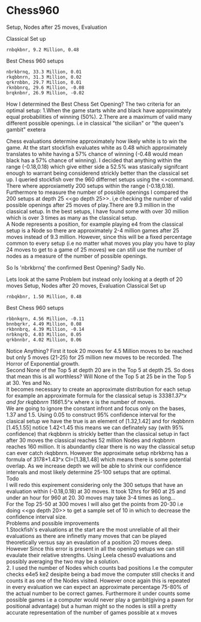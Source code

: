 # Chess960
Setup, Nodes after 25 moves, Evaluation

Classical Set up 
```
rnbqkbnr, 9.2 Million, 0.48
```
Best Chess 960 setups
```
nbrkbrnq, 33.3 Million, 0.01
rkqbbnrn, 31.3 Million, 0.02
qrkrnbbn, 29.7 Million, 0.01
rknbbnrq, 29.6 Million, -0.08
brqknbnr, 26.9 Million, -0.02
```
How I determined the Best Chess Set Opening? 
The two criteria for an optimal setup: 
1.When the game starts white and black have approximately equal probabilities of winning (50%).
2.There are a maximum of valid many different possible openings. i.e in classical "the sicilian" or "the queen's gambit" exetera

Chess evaluations determine approximately how likely white is to win the game. At the start stockfish evaluates white as 0.48 
which approximately translates to white having a 57% chance of winning (-0.48 would mean black has a 57% chance of winning).
I decided that anything within the range (-0.18,0.18) which give either side a 52.5% was stasically signifcant enough to warrant being considerend strickly better
than the classical set up. I queried stockfish over the 960 differnet setups using the <<eval>>command. There where approxiametly 
200 setups within the range (-0.18,0.18).      
    Furthermore to measure the number of possible openings I compared the 200 setups at depth 25 <<go depth 25>>. i,e checking the number of valid possible 
openings after 25 moves of play.There are 9.3 million in the classical setup. In the best setups, I have found some with over 30 million 
which is over 3 times as many as the classical setup.        
    A Node represents a position, for example playing e4 from the classical setup is a Node so there are approximately 2-4 million games after 25 moves instead of 9.3 million.
However, since this will be a fixed percentage common to every setup (i.e no matter what moves you play you have to play 24 moves to get to a game of 25 moves) we can still
use the number of nodes as a measure of the number of possible openings.

So Is 'nbrkbrnq' the confirmed Best Opening? Sadly No.
 
Lets look at the same Problem but instead only looking at a depth of 20 moves
Setup, Nodes after 20 moves, Evaluation
 Classical Set up 
```
rnbqkbnr, 1.50 Million, 0.48
```
Best Chess 960 setups
```
rbbnkqrn, 4.56 Million, -0.11
bnnbqrkr, 4.49 Million, 0.08
rkbnnbrq, 4.39 Million, -0.14
nrbknqrb, 4.03 Million, 0.05
qrkbnnbr, 4.02 Million, 0.06
```
Notice Anything?
First it took 20 moves for 4.5 Million moves to be reached but only 5 moves (21-25) for 25 million new moves to be recorded. The Horror of Exponential growth.  
Second None of the Top 5 at depth 20 are in the Top 5 at depth 25. So does that mean this is all worthless? Will None of the Top 5 at 25 be in the Top 5 at 30. Yes and No.  
  It becomes necessary to create an approximate distribution for each setup for example an approximate formula for the classical setup is 3338*1.37^x and for rkqbbnrn 
1166*1.5^x where x is the number of moves.      
  We are going to ignore the constant infront and focus only on the bases, 1.37 and 1.5. Using 0.05 to construct 95% confidence interval for the clasical setup we have the true is an element of [1.32,1.42] and for rkqbbnrn [1.45,1.55] notice 1.42<1.45 this means we can definately say (with 95% confidence) that rkqbbnrn is strickly better than the classical setup in fact after 30 moves the classical reaches 52 million Nodes and rkqbbnrn reaches 160 million. It is abundantly clear there is no way the classical setup can ever catch rkqbbnrn. However the approximate setup nbrkbrnq has a formula of 3178*1.43^x CI=[1.38,1.48] which means there is some potential overlap. As we increase depth we will be able to shrink our confidence intervals and most likely determine 25-100 setups that are optimal.     
  Todo  
  I will redo this expirement considering only the 300 setups that have an evaluation within (-0.18,0.18) at 30 moves. It took 12hrs for 960 at 25 and under an hour for 960 at 20. 30 moves may take 3-4 times as long...    
For the Top 25-50 at 300 moves I will also get the points from 20-30 i.e doing <<go depth 20>> to get a sample set of 10 in which to decrease the confidence interval size.  
  Problems and possible improvements   
  1.Stockfish's evaluations at the start are the most unreliable of all their evaluations as there are infinetly many moves that can be played theoretically
versus say an evaulation of a position 20 moves deep. However Since this error is present in all the opening setups we can still evaulate their relative strengths.
Using Leela chess0 evaluations and possibly averaging the two may be a solution.  
  2. I used the number of Nodes which counts bad positions I.e the computer checks e4e5 ke2 desipite being a bad move the computer still checks it and counts it as one of 
the Nodes visited. However once again this is repeated in every evaluation we can expect an approximate percentage 75-80% of the actual number to be correct games. Furthermore 
it under counts some possible games i.e a computer would never play a gambit(giving a pawn for positional advantage) but a human might so the nodes is still a pretty accurate representation of the number of games possible at x moves 
